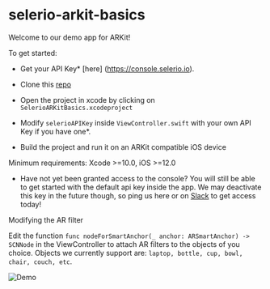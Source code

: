 
# selerio-arkit-basics



Welcome to our demo app for ARKit!



To get started:


- Get your API Key* [here] (https://console.selerio.io).  

- Clone this [repo](https://github.com/selerio/selerio-arkit-basics.git)

- Open the project in xcode by clicking on `SelerioARKitBasics.xcodeproject`

- Modify `selerioAPIKey` inside `ViewController.swift` with your own API Key if you have one*.

- Build the project and run it on an ARKit compatible iOS device

Minimum requirements: Xcode >=10.0, iOS >=12.0

* Have not yet been granted access to the console? You will still be able to get started with the default api key inside the app. We may deactivate this key in the future though, so ping us here or on [Slack](https://selerio-dev.slack.com) to get access today!

Modifying the AR filter

Edit the function `func nodeForSmartAnchor(_ anchor: ARSmartAnchor) -> SCNNode` in the ViewController to attach AR filters to the objects of you choice. Objects we currently support are: `laptop, bottle, cup, bowl, chair, couch, etc`.



![Demo](./demo.gif)
